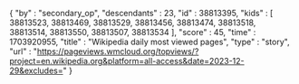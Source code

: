 {
  "by" : "secondary_op",
  "descendants" : 23,
  "id" : 38813395,
  "kids" : [ 38813523, 38813469, 38813529, 38813456, 38813474, 38813518, 38813514, 38813550, 38813507, 38813534 ],
  "score" : 45,
  "time" : 1703920955,
  "title" : "Wikipedia daily most viewed pages",
  "type" : "story",
  "url" : "https://pageviews.wmcloud.org/topviews/?project=en.wikipedia.org&platform=all-access&date=2023-12-29&excludes="
}
